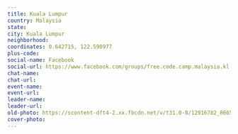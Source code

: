 ```yaml
---
title: Kuala Lumpur
country: Malaysia
state: 
city: Kuala Lumpur
neighborhood: 
coordinates: 0.642715, 122.590977
plus-code:
social-name: Facebook
social-url: https://www.facebook.com/groups/free.code.camp.malaysia.kl
chat-name:
chat-url:
event-name:
event-url:
leader-name:
leader-url:
old-photo: https://scontent-dft4-2.xx.fbcdn.net/v/t31.0-8/12916782_866580803446756_3323078058859509180_o.jpg?oh=50f38d28e3673ca80c98dc73dd1b5ef1&oe=594EDDA8
cover-photo:
---
```

